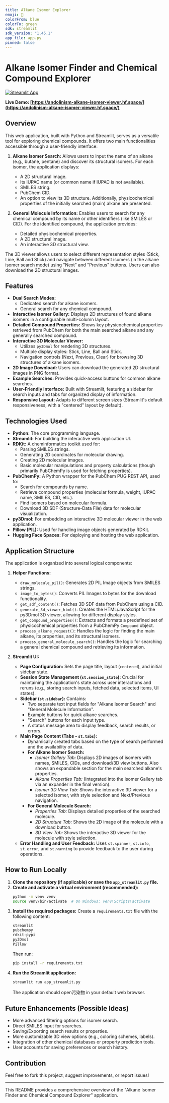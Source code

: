 ```yaml
---
title: Alkane Isomer Explorer
emoji: 🧪
colorFrom: blue
colorTo: green
sdk: streamlit
sdk_version: "1.45.1"
app_file: app.py
pinned: false
---
```


# Alkane Isomer Finder and Chemical Compound Explorer

[![Streamlit App](https://static.streamlit.io/badges/streamlit_badge_black_white.svg)](https://andolinism-alkane-isomer-viewer.hf.space/)

**Live Demo: [https://andolinism-alkane-isomer-viewer.hf.space/](https://andolinism-alkane-isomer-viewer.hf.space/)**

## Overview

This web application, built with Python and Streamlit, serves as a versatile tool for exploring chemical compounds. It offers two main functionalities accessible through a user-friendly interface:

1.  **Alkane Isomer Search:** Allows users to input the name of an alkane (e.g., butane, pentane) and discover its structural isomers. For each isomer, the application displays:
    *   A 2D structural image.
    *   Its IUPAC name (or common name if IUPAC is not available).
    *   SMILES string.
    *   PubChem CID.
    *   An option to view its 3D structure.
    Additionally, physicochemical properties of the initially searched (main) alkane are presented.

2.  **General Molecule Information:** Enables users to search for any chemical compound by its name or other identifiers (like SMILES or CID). For the identified compound, the application provides:
    *   Detailed physicochemical properties.
    *   A 2D structural image.
    *   An interactive 3D structural view.

The 3D viewer allows users to select different representation styles (Stick, Line, Ball and Stick) and navigate between different isomers (in the alkane isomer search mode) using "Next" and "Previous" buttons. Users can also download the 2D structural images.

## Features

*   **Dual Search Modes:**
    *   Dedicated search for alkane isomers.
    *   General search for any chemical compound.
*   **Interactive Isomer Gallery:** Displays 2D structures of found alkane isomers in a configurable multi-column layout.
*   **Detailed Compound Properties:** Shows key physicochemical properties retrieved from PubChem for both the main searched alkane and any generally searched compound.
*   **Interactive 3D Molecular Viewer:**
    *   Utilizes `py3Dmol` for rendering 3D structures.
    *   Multiple display styles: Stick, Line, Ball and Stick.
    *   Navigation controls (Next, Previous, Clear) for browsing 3D structures of alkane isomers.
*   **2D Image Download:** Users can download the generated 2D structural images in PNG format.
*   **Example Searches:** Provides quick-access buttons for common alkane searches.
*   **User-Friendly Interface:** Built with Streamlit, featuring a sidebar for search inputs and tabs for organized display of information.
*   **Responsive Layout:** Adapts to different screen sizes (Streamlit's default responsiveness, with a "centered" layout by default).

## Technologies Used

*   **Python:** The core programming language.
*   **Streamlit:** For building the interactive web application UI.
*   **RDKit:** A cheminformatics toolkit used for:
    *   Parsing SMILES strings.
    *   Generating 2D coordinates for molecular drawing.
    *   Creating 2D molecular images.
    *   Basic molecular manipulations and property calculations (though primarily PubChemPy is used for fetching properties).
*   **PubChemPy:** A Python wrapper for the PubChem PUG REST API, used to:
    *   Search for compounds by name.
    *   Retrieve compound properties (molecular formula, weight, IUPAC name, SMILES, CID, etc.).
    *   Find isomers based on molecular formula.
    *   Download 3D SDF (Structure-Data File) data for molecular visualization.
*   **py3Dmol:** For embedding an interactive 3D molecular viewer in the web application.
*   **Pillow (PIL):** Used for handling image objects generated by RDKit.
*   **Hugging Face Spaces:** For deploying and hosting the web application.

## Application Structure

The application is organized into several logical components:

1.  **Helper Functions:**
    *   `draw_molecule_pil()`: Generates 2D PIL Image objects from SMILES strings.
    *   `image_to_bytes()`: Converts PIL Images to bytes for the download functionality.
    *   `get_sdf_content()`: Fetches 3D SDF data from PubChem using a CID.
    *   `generate_3d_viewer_html()`: Creates the HTML/JavaScript for the py3Dmol 3D viewer, allowing for different display styles.
    *   `get_compound_properties()`: Extracts and formats a predefined set of physicochemical properties from a PubChemPy `Compound` object.
    *   `process_alkane_request()`: Handles the logic for finding the main alkane, its properties, and its structural isomers.
    *   `process_general_molecule_search()`: Handles the logic for searching a general chemical compound and retrieving its information.

2.  **Streamlit UI:**
    *   **Page Configuration:** Sets the page title, layout (`centered`), and initial sidebar state.
    *   **Session State Management (`st.session_state`):** Crucial for maintaining the application's state across user interactions and reruns (e.g., storing search inputs, fetched data, selected items, UI states).
    *   **Sidebar (`st.sidebar`):** Contains:
        *   Two separate text input fields for "Alkane Isomer Search" and "General Molecule Information".
        *   Example buttons for quick alkane searches.
        *   "Search" buttons for each input type.
        *   A status message area to display feedback, search results, or errors.
    *   **Main Page Content (Tabs - `st.tabs`):**
        *   Dynamically created tabs based on the type of search performed and the availability of data.
        *   **For Alkane Isomer Search:**
            *   *Isomer Gallery Tab:* Displays 2D images of isomers with names, SMILES, CIDs, and download/3D view buttons. Also shows an expandable section for the main searched alkane's properties.
            *   *Alkane Properties Tab:* (Integrated into the Isomer Gallery tab via an expander in the final version).
            *   *Isomer 3D View Tab:* Shows the interactive 3D viewer for a selected isomer, with style selection and Next/Previous navigation.
        *   **For General Molecule Search:**
            *   *Properties Tab:* Displays detailed properties of the searched molecule.
            *   *2D Structure Tab:* Shows the 2D image of the molecule with a download button.
            *   *3D View Tab:* Shows the interactive 3D viewer for the molecule with style selection.
    *   **Error Handling and User Feedback:** Uses `st.spinner`, `st.info`, `st.error`, and `st.warning` to provide feedback to the user during operations.

## How to Run Locally

1.  **Clone the repository (if applicable) or save the `app_streamlit.py` file.**
2.  **Create and activate a virtual environment (recommended):**
    ```bash
    python -m venv venv
    source venv/bin/activate  # On Windows: venv\Scripts\activate
    ```
3.  **Install the required packages:**
    Create a `requirements.txt` file with the following content:
    ```txt
    streamlit
    pubchempy
    rdkit-pypi
    py3Dmol
    Pillow
    ```
    Then run:
    ```bash
    pip install -r requirements.txt
    ```
4.  **Run the Streamlit application:**
    ```bash
    streamlit run app_streamlit.py
    ```
    The application should open污染物 in your default web browser.

## Future Enhancements (Possible Ideas)

*   More advanced filtering options for isomer search.
*   Direct SMILES input for searches.
*   Saving/Exporting search results or properties.
*   More customizable 3D view options (e.g., coloring schemes, labels).
*   Integration of other chemical databases or property prediction tools.
*   User accounts for saving preferences or search history.

## Contribution

Feel free to fork this project, suggest improvements, or report issues!

---

This README provides a comprehensive overview of the "Alkane Isomer Finder and Chemical Compound Explorer" application.
